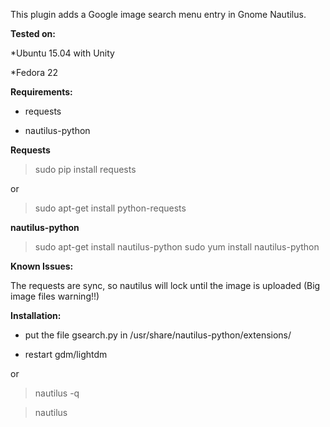 This plugin adds a Google image search menu entry in Gnome Nautilus.

**Tested on:**

*Ubuntu 15.04 with Unity

*Fedora 22

**Requirements:**

* requests

* nautilus-python

**Requests**
> sudo pip install requests

or

> sudo apt-get install python-requests

**nautilus-python**

> sudo apt-get install nautilus-python
> sudo yum install nautilus-python

**Known Issues:**

The requests are sync, so nautilus will lock until the image is uploaded (Big image files warning!!)


**Installation:**

* put the file gsearch.py in /usr/share/nautilus-python/extensions/

* restart gdm/lightdm

or

> nautilus -q

> nautilus

